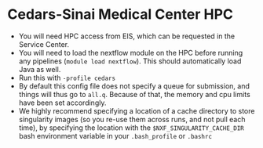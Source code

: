 # Cedars-Sinai Medical Center HPC

- You will need HPC access from EIS, which can be requested in the Service Center.
- You will need to load the nextflow module on the HPC before running any pipelines (`module load nextflow`). This should automatically load Java as well.
- Run this with `-profile cedars`
- By default this config file does not specify a queue for submission, and things will thus go to `all.q`. Because of that, the memory and cpu limits have been set accordingly.
- We highly recommend specifying a location of a cache directory to store singularity images (so you re-use them across runs, and not pull each time), by specifying the location with the `$NXF_SINGULARITY_CACHE_DIR` bash environment variable in your `.bash_profile` or `.bashrc`

